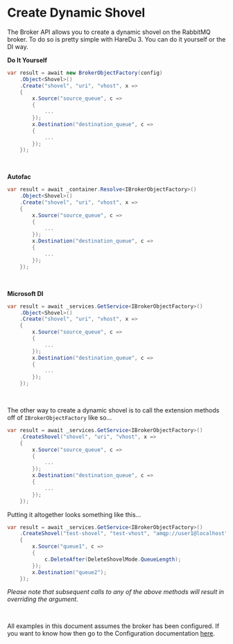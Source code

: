 # Create Dynamic Shovel

The Broker API allows you to create a dynamic shovel on the RabbitMQ broker. To do so is pretty simple with HareDu 3. You can do it yourself or the DI way.

**Do It Yourself**

```c#
var result = await new BrokerObjectFactory(config)
    .Object<Shovel>()
    .Create("shovel", "uri", "vhost", x =>
    {
        x.Source("source_queue", c =>
        {
            ...
        });
        x.Destination("destination_queue", c =>
        {
            ...
        });
    });
```
<br>

**Autofac**

```c#
var result = await _container.Resolve<IBrokerObjectFactory>()
    .Object<Shovel>()
    .Create("shovel", "uri", "vhost", x =>
    {
        x.Source("source_queue", c =>
        {
            ...
        });
        x.Destination("destination_queue", c =>
        {
            ...
        });
    });
```
<br>

**Microsoft DI**

```c#
var result = await _services.GetService<IBrokerObjectFactory>()
    .Object<Shovel>()
    .Create("shovel", "uri", "vhost", x =>
    {
        x.Source("source_queue", c =>
        {
            ...
        });
        x.Destination("destination_queue", c =>
        {
            ...
        });
    });
```
<br>

The other way to create a dynamic shovel is to call the extension methods off of ```IBrokerObjectFactory``` like so...

```c#
var result = await _services.GetService<IBrokerObjectFactory>()
    .CreateShovel("shovel", "uri", "vhost", x =>
    {
        x.Source("source_queue", c =>
        {
            ...
        });
        x.Destination("destination_queue", c =>
        {
            ...
        });
    });
```

Putting it altogether looks something like this...

```c#
var result = await _services.GetService<IBrokerObjectFactory>()
    .CreateShovel("test-shovel", "test-vhost", "amqp://user1@localhost", x =>
    {
        x.Source("queue1", c =>
        {
            c.DeleteAfter(DeleteShovelMode.QueueLength);
        });
        x.Destination("queue2");
    });
```

*Please note that subsequent calls to any of the above methods will result in overriding the argument.*

<br>

All examples in this document assumes the broker has been configured. If you want to know how then go to the Configuration documentation [here](https://github.com/ahives/HareDu3/blob/master/docs/configuration.md).

